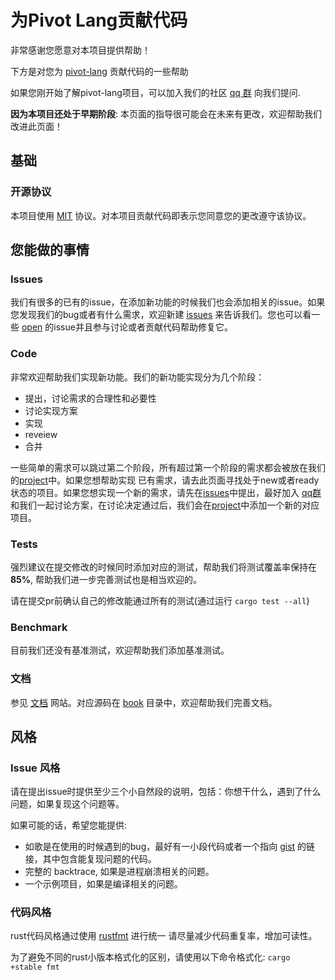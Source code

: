 # 为Pivot Lang贡献代码

非常感谢您愿意对本项目提供帮助！

下方是对您为 [pivot-lang][1] 贡献代码的一些帮助

如果您刚开始了解pivot-lang项目，可以加入我们的社区 [qq 群](https://jq.qq.com/?_wv=1027&k=I5vdShVl) 向我们提问.

**因为本项目还处于早期阶段**: 本页面的指导很可能会在未来有更改，欢迎帮助我们改进此页面！

[1]: https://github.com/Pivot-Studio/pivot-lang

## 基础

### 开源协议

本项目使用 [MIT][l1] 协议。对本项目贡献代码即表示您同意您的更改遵守该协议。

[l1]: https://opensource.org/licenses/MIT


## 您能做的事情

### Issues

我们有很多的已有的issue，在添加新功能的时候我们也会添加相关的issue。如果您发现我们的bug或者有什么需求，欢迎新建 [issues][i2] 
来告诉我们。您也可以看一些 [open][i3] 的issue并且参与讨论或者贡献代码帮助修复它。


[i2]: https://github.com/Pivot-Studio/pivot-lang/issues
[i3]: https://github.com/Pivot-Studio/pivot-lang/issues?q=is%3Aopen+is%3Aissue

### Code

非常欢迎帮助我们实现新功能。我们的新功能实现分为几个阶段：

- 提出，讨论需求的合理性和必要性
- 讨论实现方案
- 实现
- reveiew
- 合并

一些简单的需求可以跳过第二个阶段，所有超过第一个阶段的需求都会被放在我们的[project][p]中。如果您想帮助实现
已有需求，请去此页面寻找处于new或者ready状态的项目。如果您想实现一个新的需求，请先在[issues][i2]中提出，最好加入
[qq群](https://jq.qq.com/?_wv=1027&k=I5vdShVl) 和我们一起讨论方案，在讨论决定通过后，我们会在[project][p]中添加一个新的对应项目。

[p]: https://github.com/orgs/Pivot-Studio/projects/7/views/1

### Tests

强烈建议在提交修改的时候同时添加对应的测试，帮助我们将测试覆盖率保持在 **85%**, 帮助我们进一步完善测试也是相当欢迎的。

请在提交pr前确认自己的修改能通过所有的测试(通过运行 `cargo test --all`)

### Benchmark

目前我们还没有基准测试，欢迎帮助我们添加基准测试。

### 文档

参见 [文档][d1] 网站。对应源码在 [book](https://github.com/Pivot-Studio/pivot-lang/tree/master/book) 目录中，欢迎帮助我们完善文档。

[d1]: https://lang.pivotstudio.cn/

## 风格

### Issue 风格

请在提出issue时提供至少三个小自然段的说明，包括：你想干什么，遇到了什么问题，如果复现这个问题等。


如果可能的话，希望您能提供:

- 如歌是在使用的时候遇到的bug，最好有一小段代码或者一个指向 [gist][is1] 的链接，其中包含能复现问题的代码。
- 完整的 backtrace, 如果是进程崩溃相关的问题。
- 一个示例项目，如果是编译相关的问题。

[is1]: https://gist.github.com

### 代码风格

rust代码风格通过使用 [rustfmt][cs1] 进行统一 
请尽量减少代码重复率，增加可读性。  

为了避免不同的rust小版本格式化的区别，请使用以下命令格式化: `cargo +stable fmt`  

[cs1]: https://github.com/rust-lang-nursery/rustfmt  